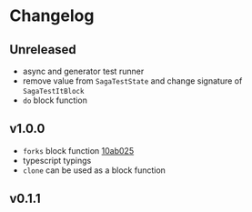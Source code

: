 # Changelog

## Unreleased

- async and generator test runner
- remove value from `SagaTestState` and change signature of `SagaTestItBlock`
- `do` block function

## v1.0.0

- `forks` block function [10ab025](https://github.com/gabiseabra/redux-saga-test-factory/commit/10ab025)
- typescript typings
- `clone` can be used as a block function

## v0.1.1
